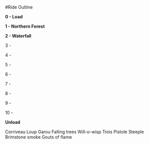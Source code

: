 #Ride Outline

**0 - Load**

**1 - Northern Forest**

**2 - Waterfall**

3 -

4 -

5 -

6 -

7 -

8 -

9 -

10 -

**Unload**


Corriveau
Loup Garou
Falling trees
Will-o-wisp
Trois Pistole Steeple
Brimstone smoke
Gouts of flame
